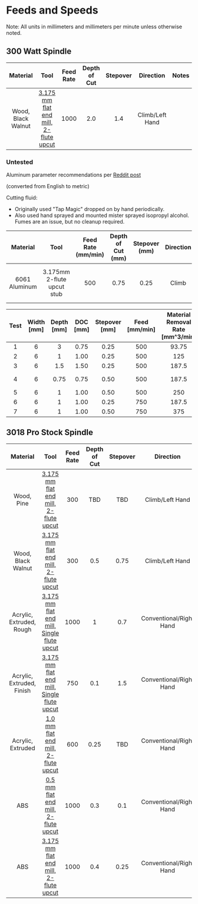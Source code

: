 # Feeds and Speeds

Note: All units in millimeters and millimeters per minute unless otherwise noted.

## 300 Watt Spindle

| Material | Tool | Feed Rate | Depth of Cut |  Stepover | Direction | Notes |
| :-: | :-:  | :-: | :-: | :-: | :-: | ----- |
| Wood, Black Walnut | [3.175 mm flat end mill, 2-flute upcut](tools-n-bits.md#3175mm-dia-2-flute-upcut-carbide)| 1000 | 2.0 | 1.4 | Climb/Left Hand |

### Untested

Aluminum parameter recommendations per [Reddit post](https://www.reddit.com/r/hobbycnc/comments/1c5xfdf/genmitsu_3020_zaxis_500w_upgrade_vs_6061/)

(converted from English to metric)

Cutting fluid:
* Originally used "Tap Magic" dropped on by hand periodically.
* Also used hand sprayed and mounted mister sprayed isopropyl alcohol.  Fumes are an issue, but no cleanup required.

| Material | Tool | Feed Rate (mm/min) | Depth of Cut (mm) |  Stepover (mm) | Direction | Notes |
| :-: | :-:  | :-: | :-: | :-: | :-: | ----- |
| 6061 Aluminum | 3.175mm 2-flute upcut stub | 500 | 0.75 | 0.25 | Climb |Worked well with adaptive clearing|

|Test | Width [mm]|	Depth [mm]|	DOC [mm]|	Stepover [mm]|	Feed [mm/min]|	Material Removal Rate [mm^3/min]| Notes|
| :-: | :-: | :-: | :-: | :-: | :-: | :-: | :-: |
|1|	6|	3|	0.75|	0.25|	500|	93.75||
|2|	6|	1|	1.00|	0.25|	500|	125||
|3|	6|	1.5|	1.50|	0.25|	500|	187.5||
|4|	6|	0.75|	0.75|	0.50|	500|	187.5| Worked best|
|5|	6|	1|	1.00|	0.50|	500|	250||
|6|	6|	1|	1.00|	0.25|	750|	187.5||
|7|	6|	1|	1.00|	0.50|	750|	375||

## 3018 Pro Stock Spindle

| Material | Tool | Feed Rate | Depth of Cut |  Stepover | Direction | Notes |
| :-: | :-: | :-: | :-: | :-: | :-: | ----- |
| Wood, Pine         | [3.175 mm flat end mill, 2-flute upcut](tools-n-bits.md#3175mm-dia-2-flute-upcut-carbide)| 300 | TBD | TBD | Climb/Left Hand |
| Wood, Black Walnut | [3.175 mm flat end mill, 2-flute upcut](tools-n-bits.md#3175mm-dia-2-flute-upcut-carbide)| 300 | 0.5 | 0.75 | Climb/Left Hand |
| Acrylic, Extruded, Rough  | [3.175 mm flat end mill, Single flute upcut](tools-n-bits.md#3175mm-dia-single-flute-upcut-carbide) | 1000 | 1 | 0.7 |  Conventional/Right Hand||
| Acrylic, Extruded, Finish | [3.175 mm flat end mill, Single flute upcut](tools-n-bits.md#3175mm-dia-single-flute-upcut-carbide) | 750 | 0.1 | 1.5 |  Conventional/Right Hand||
| Acrylic, Extruded  | [1.0 mm flat end mill, 2-flute upcut](tools-n-bits.md#10mm-dia-2-flute-upcut-carbide) |  600 | 0.25 | TBD |  Conventional/Right Hand||
| ABS | [0.5 mm flat end mill, 2-flute upcut](https://www.adafruit.com/product/2072) | 1000 | 0.3 | 0.1 | Conventional/Right Hand | | 
| ABS | [3.175 mm flat end mill, 2-flute upcut](tools-n-bits.md#3175mm-dia-2-flute-upcut-carbide) | 1000 | 0.4 | 0.25 | Conventional/Right Hand | |
